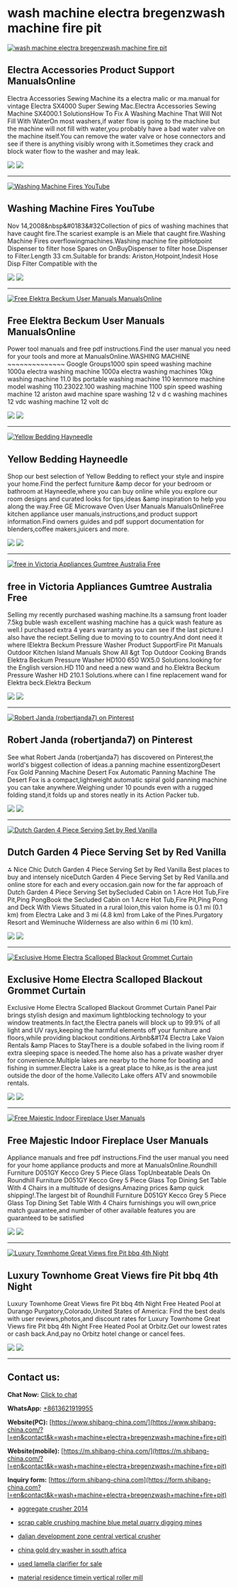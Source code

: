# wash machine electra bregenzwash machine fire pit

<a href="https://swt.shibang-china.com/?l=en&img&k=wash+machine+electra+bregenzwash+machine+fire+pit" target="_blank">![wash machine electra bregenzwash machine fire pit](http://static.shibang-china.com/all-800x300/298.jpg)</a>

## Electra Accessories Product Support ManualsOnline
Electra Accessories Sewing Machine its a electra malic or ma.manual for vintage Electra SX4000 Super Sewing Mac.Electra Accessories Sewing Machine SX4000.1 SolutionsHow To Fix A Washing Machine That Will Not Fill With WaterOn most washers,if water flow is going to the machine but the machine will not fill with water,you probably have a bad water valve on the machine itself.You can remove the water valve or hose connectors and see if there is anything visibly wrong with it.Sometimes they crack and block water flow to the washer and may leak.


<a href="https://whatsapp.shibangsoft.com/WhatsApp.php" target="_blank" title="WhatsApp">![](http://static.shibang-china.com/icon/whatsapp.png)</a> <a href="https://swt.shibang-china.com/?l=en&icon&k=wash+machine+electra+bregenzwash+machine+fire+pit" target="_blank">![](http://static.shibang-china.com/icon/chat-en.png)</a>

---

<a href="https://swt.shibang-china.com/?l=en&img&k=wash+machine+electra+bregenzwash+machine+fire+pit" target="_blank">![Washing Machine Fires YouTube](http://static.shibang-china.com/all-800x300/1202.jpg)</a>

## Washing Machine Fires YouTube
Nov 14,2008&nbsp&#0183&#32Collection of pics of washing machines that have caught fire.The scariest example is an Miele that caught fire.Washing Machine Fires overflowingmachines.Washing machine fire pitHotpoint Dispenser to filter hose Spares on OnBuyDispenser to filter hose.Dispenser to Filter.Length 33 cm.Suitable for brands: Ariston,Hotpoint,Indesit Hose Disp Filter Compatible with the


<a href="https://whatsapp.shibangsoft.com/WhatsApp.php" target="_blank" title="WhatsApp">![](http://static.shibang-china.com/icon/whatsapp.png)</a> <a href="https://swt.shibang-china.com/?l=en&icon&k=wash+machine+electra+bregenzwash+machine+fire+pit" target="_blank">![](http://static.shibang-china.com/icon/chat-en.png)</a>

---

<a href="https://swt.shibang-china.com/?l=en&img&k=wash+machine+electra+bregenzwash+machine+fire+pit" target="_blank">![Free Elektra Beckum User Manuals ManualsOnline](http://static.shibang-china.com/all-800x300/1529.jpg)</a>

## Free Elektra Beckum User Manuals ManualsOnline
Power tool manuals and free pdf instructions.Find the user manual you need for your tools and more at ManualsOnline.WASHING MACHINE ~~~~~~~~~~~~~~ Google Groups1000 spin speed washing machine 1000a electra washing machine 1000a electra washing machines 10kg washing machine 11.0 lbs portable washing machine 110 kenmore machine model washing 110.23022.100 washing machine 1100 spin speed washing machine 12 ariston awd machine spare washing 12 v d c washing machines 12 vdc washing machine 12 volt dc


<a href="https://whatsapp.shibangsoft.com/WhatsApp.php" target="_blank" title="WhatsApp">![](http://static.shibang-china.com/icon/whatsapp.png)</a> <a href="https://swt.shibang-china.com/?l=en&icon&k=wash+machine+electra+bregenzwash+machine+fire+pit" target="_blank">![](http://static.shibang-china.com/icon/chat-en.png)</a>

---

<a href="https://swt.shibang-china.com/?l=en&img&k=wash+machine+electra+bregenzwash+machine+fire+pit" target="_blank">![Yellow Bedding Hayneedle](http://static.shibang-china.com/all-800x300/569.jpg)</a>

## Yellow Bedding Hayneedle
Shop our best selection of Yellow Bedding to reflect your style and inspire your home.Find the perfect furniture &amp decor for your bedroom or bathroom at Hayneedle,where you can buy online while you explore our room designs and curated looks for tips,ideas &amp inspiration to help you along the way.Free GE Microwave Oven User Manuals ManualsOnlineFree kitchen appliance user manuals,instructions,and product support information.Find owners guides and pdf support documentation for blenders,coffee makers,juicers and more.


<a href="https://whatsapp.shibangsoft.com/WhatsApp.php" target="_blank" title="WhatsApp">![](http://static.shibang-china.com/icon/whatsapp.png)</a> <a href="https://swt.shibang-china.com/?l=en&icon&k=wash+machine+electra+bregenzwash+machine+fire+pit" target="_blank">![](http://static.shibang-china.com/icon/chat-en.png)</a>

---

<a href="https://swt.shibang-china.com/?l=en&img&k=wash+machine+electra+bregenzwash+machine+fire+pit" target="_blank">![free in Victoria Appliances Gumtree Australia Free](http://static.shibang-china.com/all-800x300/366.jpg)</a>

## free in Victoria Appliances Gumtree Australia Free
Selling my recently purchased washing machine.Its a samsung front loader 7.5kg buble wash excellent washing machine has a quick wash feature as well.I purchased extra 4 years warranty as you can see if the last picture.I also have the reciept.Selling due to moving to to country.And dont need it where IElektra Beckum Pressure Washer Product SupportFire Pit Manuals Outdoor Kitchen Island Manuals Show All &gt Top Outdoor Cooking Brands Elektra Beckum Pressure Washer HD100 650 WX5.0 Solutions.looking for the English version.HD 110 and need a new wand and ho.Elektra Beckum Pressure Washer HD 210.1 Solutions.where can I fine replacement wand for Elektra beck.Elektra Beckum


<a href="https://whatsapp.shibangsoft.com/WhatsApp.php" target="_blank" title="WhatsApp">![](http://static.shibang-china.com/icon/whatsapp.png)</a> <a href="https://swt.shibang-china.com/?l=en&icon&k=wash+machine+electra+bregenzwash+machine+fire+pit" target="_blank">![](http://static.shibang-china.com/icon/chat-en.png)</a>

---

<a href="https://swt.shibang-china.com/?l=en&img&k=wash+machine+electra+bregenzwash+machine+fire+pit" target="_blank">![Robert Janda (robertjanda7) on Pinterest](http://static.shibang-china.com/all-800x300/1294.jpg)</a>

## Robert Janda (robertjanda7) on Pinterest
See what Robert Janda (robertjanda7) has discovered on Pinterest,the world's biggest collection of ideas.a panning machine essentizorgDesert Fox Gold Panning Machine Desert Fox Automatic Panning Machine The Desert Fox is a compact,lightweight automatic spiral gold panning machine you can take anywhere.Weighing under 10 pounds even with a rugged folding stand,it folds up and stores neatly in its Action Packer tub.


<a href="https://whatsapp.shibangsoft.com/WhatsApp.php" target="_blank" title="WhatsApp">![](http://static.shibang-china.com/icon/whatsapp.png)</a> <a href="https://swt.shibang-china.com/?l=en&icon&k=wash+machine+electra+bregenzwash+machine+fire+pit" target="_blank">![](http://static.shibang-china.com/icon/chat-en.png)</a>

---

<a href="https://swt.shibang-china.com/?l=en&img&k=wash+machine+electra+bregenzwash+machine+fire+pit" target="_blank">![Dutch Garden 4 Piece Serving Set by Red Vanilla](http://static.shibang-china.com/all-800x300/185.jpg)</a>

## Dutch Garden 4 Piece Serving Set by Red Vanilla
⁂ Nice Chic Dutch Garden 4 Piece Serving Set by Red Vanilla Best places to buy and intensely niceDutch Garden 4 Piece Serving Set by Red Vanilla.and online store for each and every occasion.gain now for the far approach of Dutch Garden 4 Piece Serving Set bySecluded Cabin on 1 Acre Hot Tub,Fire Pit,Ping PongBook the Secluded Cabin on 1 Acre Hot Tub,Fire Pit,Ping Pong and Deck With Views Situated in a rural loion,this vaion home is 0.1 mi (0.1 km) from Electra Lake and 3 mi (4.8 km) from Lake of the Pines.Purgatory Resort and Weminuche Wilderness are also within 6 mi (10 km).


<a href="https://whatsapp.shibangsoft.com/WhatsApp.php" target="_blank" title="WhatsApp">![](http://static.shibang-china.com/icon/whatsapp.png)</a> <a href="https://swt.shibang-china.com/?l=en&icon&k=wash+machine+electra+bregenzwash+machine+fire+pit" target="_blank">![](http://static.shibang-china.com/icon/chat-en.png)</a>

---

<a href="https://swt.shibang-china.com/?l=en&img&k=wash+machine+electra+bregenzwash+machine+fire+pit" target="_blank">![Exclusive Home Electra Scalloped Blackout Grommet Curtain](http://static.shibang-china.com/all-800x300/285.jpg)</a>

## Exclusive Home Electra Scalloped Blackout Grommet Curtain
Exclusive Home Electra Scalloped Blackout Grommet Curtain Panel Pair brings stylish design and maximum lightblocking technology to your window treatments.In fact,the Electra panels will block up to 99.9% of all light and UV rays,keeping the harmful elements off your furniture and floors,while providing blackout conditions.Airbnb&#174 Electra Lake Vaion Rentals &amp Places to StayThere is a double sofabed in the living room if extra sleeping space is needed.The home also has a private washer dryer for convenience.Multiple lakes are nearby to the home for boating and fishing in summer.Electra Lake is a great place to hike,as is the area just outside the door of the home.Vallecito Lake offers ATV and snowmobile rentals.


<a href="https://whatsapp.shibangsoft.com/WhatsApp.php" target="_blank" title="WhatsApp">![](http://static.shibang-china.com/icon/whatsapp.png)</a> <a href="https://swt.shibang-china.com/?l=en&icon&k=wash+machine+electra+bregenzwash+machine+fire+pit" target="_blank">![](http://static.shibang-china.com/icon/chat-en.png)</a>

---

<a href="https://swt.shibang-china.com/?l=en&img&k=wash+machine+electra+bregenzwash+machine+fire+pit" target="_blank">![Free Majestic Indoor Fireplace User Manuals](http://static.shibang-china.com/all-800x300/518.jpg)</a>

## Free Majestic Indoor Fireplace User Manuals
Appliance manuals and free pdf instructions.Find the user manual you need for your home appliance products and more at ManualsOnline.Roundhill Furniture D051GY Kecco Grey 5 Piece Glass TopUnbeatable Deals On Roundhill Furniture D051GY Kecco Grey 5 Piece Glass Top Dining Set Table With 4 Chairs in a multitude of designs.Amazing prices &amp quick shipping!.The largest bit of Roundhill Furniture D051GY Kecco Grey 5 Piece Glass Top Dining Set Table With 4 Chairs furnishings you will own,price match guarantee,and number of other available features you are guaranteed to be satisfied


<a href="https://whatsapp.shibangsoft.com/WhatsApp.php" target="_blank" title="WhatsApp">![](http://static.shibang-china.com/icon/whatsapp.png)</a> <a href="https://swt.shibang-china.com/?l=en&icon&k=wash+machine+electra+bregenzwash+machine+fire+pit" target="_blank">![](http://static.shibang-china.com/icon/chat-en.png)</a>

---

<a href="https://swt.shibang-china.com/?l=en&img&k=wash+machine+electra+bregenzwash+machine+fire+pit" target="_blank">![Luxury Townhome Great Views fire Pit bbq 4th Night](http://static.shibang-china.com/all-800x300/657.jpg)</a>

## Luxury Townhome Great Views fire Pit bbq 4th Night
Luxury Townhome Great Views fire Pit bbq 4th Night Free Heated Pool at Durango Purgatory,Colorado,United States of America: Find the best deals with user reviews,photos,and discount rates for Luxury Townhome Great Views fire Pit bbq 4th Night Free Heated Pool at Orbitz.Get our lowest rates or cash back.And,pay no Orbitz hotel change or cancel fees.

<a href="https://whatsapp.shibangsoft.com/WhatsApp.php" target="_blank" title="WhatsApp">![](http://static.shibang-china.com/icon/whatsapp.png)</a> <a href="https://swt.shibang-china.com/?l=en&icon&k=wash+machine+electra+bregenzwash+machine+fire+pit" target="_blank">![](http://static.shibang-china.com/icon/chat-en.png)</a>

---
## Contact us:

**Chat Now:** [Click to chat](https://swt.shibang-china.com?l=en&contact&k=wash+machine+electra+bregenzwash+machine+fire+pit)

**WhatsApp:**  [+8613621919955](https://whatsapp.shibangsoft.com/WhatsApp.php)

**Website(PC):** [https://www.shibang-china.com/](https://www.shibang-china.com/?l=en&contact&k=wash+machine+electra+bregenzwash+machine+fire+pit)

**Website(mobile):** [https://m.shibang-china.com/](https://m.shibang-china.com/?l=en&contact&k=wash+machine+electra+bregenzwash+machine+fire+pit)

**Inquiry form:** [https://form.shibang-china.com](https://form.shibang-china.com?l=en&contact&k=wash+machine+electra+bregenzwash+machine+fire+pit)

* [aggregate crusher 2014](../123/aggregate%20crusher%202014.md)

* [scrap cable crushing machine blue metal quarry digging mines](../115/scrap%20cable%20crushing%20machine%20blue%20metal%20quarry%20digging%20mines.md)

* [dalian development zone central vertical crusher](../118/dalian%20development%20zone%20central%20vertical%20crusher.md)

* [china gold dry washer in south africa](../119/china%20gold%20dry%20washer%20in%20south%20africa.md)

* [used lamella clarifier for sale](../120/used%20lamella%20clarifier%20for%20sale.md)

* [material residence timein vertical roller mill](../116/material%20residence%20timein%20vertical%20roller%20mill.md)